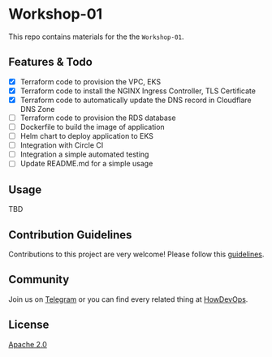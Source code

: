 # Workshop-01

This repo contains materials for the the `Workshop-01`.

## Features & Todo

- [x] Terraform code to provision the VPC, EKS
- [x] Terraform code to install the NGINX Ingress Controller, TLS Certificate
- [x] Terraform code to automatically update the DNS record in Cloudflare DNS Zone
- [ ] Terraform code to provision the RDS database
- [ ] Dockerfile to build the image of application
- [ ] Helm chart to deploy application to EKS
- [ ] Integration with Circle CI
- [ ] Integration a simple automated testing
- [ ] Update README.md for a simple usage

## Usage

TBD

## Contribution Guidelines

Contributions to this project are very welcome! Please follow this [guidelines](CONTRIBUTING.md).

## Community

Join us on [Telegram](https://t.me/howdevops) or you can find every related thing at [HowDevOps](https://howdevops.com).

## License

[Apache 2.0](LICENSE)
